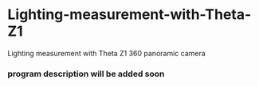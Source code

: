 # Lighting-measurement-with-Theta-Z1
Lighting measurement with Theta Z1 360 panoramic camera

### program description will be added soon
